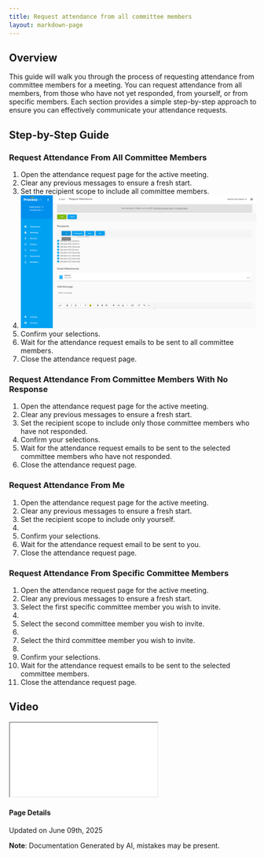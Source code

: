 ```yaml
---
title: Request attendance from all committee members
layout: markdown-page
---
```

## Overview

This guide will walk you through the process of requesting attendance from committee members for a meeting. You can request attendance from all members, from those who have not yet responded, from yourself, or from specific members. Each section provides a simple step-by-step approach to ensure you can effectively communicate your attendance requests.

## Step-by-Step Guide

### Request Attendance From All Committee Members

1. Open the attendance request page for the active meeting.
2. Clear any previous messages to ensure a fresh start.
3. Set the recipient scope to include all committee members.
4. ![Image](../media\meetings\request_attendance_from\Request_attendance_from_all_committee_members_1.png)
5. Confirm your selections.
6. Wait for the attendance request emails to be sent to all committee members.
7. Close the attendance request page.

### Request Attendance From Committee Members With No Response

1. Open the attendance request page for the active meeting.
2. Clear any previous messages to ensure a fresh start.
3. Set the recipient scope to include only those committee members who have not responded.
4. Confirm your selections.
5. Wait for the attendance request emails to be sent to the selected committee members who have not responded.
6. Close the attendance request page.

### Request Attendance From Me

1. Open the attendance request page for the active meeting.
2. Clear any previous messages to ensure a fresh start.
3. Set the recipient scope to include only yourself.
4. 
5. Confirm your selections.
6. Wait for the attendance request email to be sent to you.
7. Close the attendance request page.

### Request Attendance From Specific Committee Members

1. Open the attendance request page for the active meeting.
2. Clear any previous messages to ensure a fresh start.
3. Select the first specific committee member you wish to invite.
4. 
5. Select the second committee member you wish to invite.
6. 
7. Select the third committee member you wish to invite.
8. 
9. Confirm your selections.
10. Wait for the attendance request emails to be sent to the selected committee members.
11. Close the attendance request page.
## Video 
<div class="container my-5">
	<div class="embed-responsive embed-responsive-16by9">
		<iframe class="embed-responsive-item" src="..\media\meetings\request_attendance_from\Request_attendance_from_all_committee_members.webm" allowfullscreen></iframe>
	</div>
</div>



#### Page Details
Updated on June 09th, 2025

**Note**: Documentation Generated by AI, mistakes may be present.